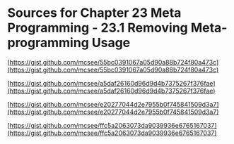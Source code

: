 # Sources for Chapter 23 Meta Programming - 23.1 Removing Meta-programming Usage


[https://gist.github.com/mcsee/55bc0391067a05d90a88b724f80a473c](https://gist.github.com/mcsee/55bc0391067a05d90a88b724f80a473c)

[https://gist.github.com/mcsee/a5daf26160d96d9d4b7375267f376fae](https://gist.github.com/mcsee/a5daf26160d96d9d4b7375267f376fae)

[https://gist.github.com/mcsee/e20277044d2e7955b0f745841509d3a7](https://gist.github.com/mcsee/e20277044d2e7955b0f745841509d3a7)

[https://gist.github.com/mcsee/ffc5a2063073da9039936e6765167037](https://gist.github.com/mcsee/ffc5a2063073da9039936e6765167037)